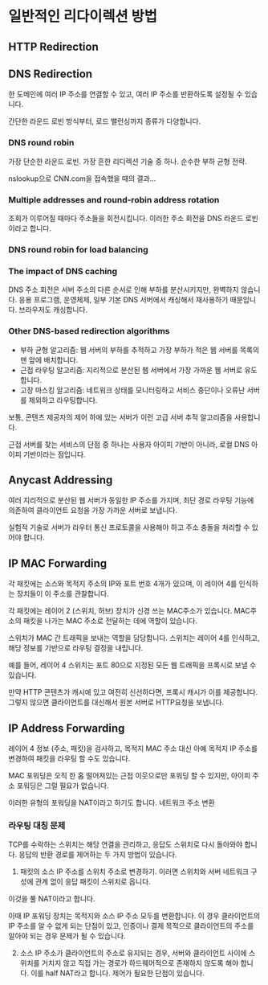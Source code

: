 # 일반적인 리다이렉션 방법

## HTTP Redirection

## DNS Redirection

한 도메인에 여러 IP 주소를 연결할 수 있고, 여러 IP 주소를 반환하도록 설정될 수 있습니다.

간단한 라운드 로빈 방식부터, 로드 밸런싱까지 종류가 다양합니다.

### DNS round robin

가장 단순한 라운드 로빈. 가장 흔한 리디렉션 기술 중 하나. 순수한 부하 균형 전략.

nslookup으로 CNN.com을 접속했을 때의 결과...

### Multiple addresses and round-robin address rotation

조회가 이루어질 때마다 주소들을 회전시킵니다. 이러한 주소 회전을 DNS 라운드 로빈이라고 합니다.

### DNS round robin for load balancing

### The impact of DNS caching

DNS 주소 회전은 서버 주소의 다른 순서로 인해 부하를 분산시키지만, 완벽하지 않습니다. 응용 프로그램, 운영체제, 일부 기본 DNS 서버에서 캐싱해서 재사용하기 때문입니다. 브라우저도 캐싱합니다.

### Other DNS-based redirection algorithms

- 부하 균형 알고리즘: 웹 서버의 부하를 추적하고 가장 부하가 적은 웹 서버를 목록의 맨 앞에 배치합니다.
- 근접 라우팅 알고리즘: 지리적으로 분산된 웹 서버에서 가장 가까운 웹 서버로 유도합니다.
- 고장 마스킹 알고리즘: 네트워크 상태를 모니터링하고 서비스 중단이나 오류난 서버를 제외하고 라우팅합니다.

보통, 콘텐츠 제공자의 제어 하에 있는 서버가 이런 고급 서버 추적 알고리즘을 사용합니다.

근접 서버를 찾는 서비스의 단점 중 하나는 사용자 아이피 기반이 아니라, 로컬 DNS 아이피 기반이라는 점입니다.

## Anycast Addressing

여러 지리적으로 분산된 웹 서버가 동일한 IP 주소를 가지며, 최단 경로 라우팅 기능에 의존하여 클라이언트 요청을 가장 가까운 서버로 보냅니다.

실험적 기술로 서버가 라우터 통신 프로토콜을 사용해야 하고 주소 충돌을 처리할 수 있어야 합니다.

## IP MAC Forwarding

각 패킷에는 소스와 목적지 주소의 IP와 포트 번호 4개가 있으며, 이 레이어 4를 인식하는 장치들이 이 주소를 관찰합니다.

각 패킷에는 레이어 2 (스위치, 허브) 장치가 신경 쓰는 MAC주소가 있습니다. MAC주소의 패킷을 나가는 MAC 주소로 전달하는 데에 역할이 있습니다.

스위치가 MAC 간 트래픽을 보내는 역할을 담당합니다. 스위치는 레이어 4를 인식하고, 해당 정보를 기반으로 라우팅 결정을 내립니다.

예를 들어, 레이어 4 스위치는 포트 80으로 지정된 모든 웹 트래픽을 프록시로 보낼 수 있습니다.

만약 HTTP 콘텐츠가 캐시에 있고 여전히 신선하다면, 프록시 캐시가 이를 제공합니다. 그렇지 않으면 클라이언트를 대신해서 원본 서버로 HTTP요청을 보냅니다.

## IP Address Forwarding

레이어 4 정보 (주소, 패킷)을 검사하고, 목적지 MAC 주소 대신 아예 목적지 IP 주소를 변경하여 패킷을 라우팅 할 수도 있습니다.

MAC 포워딩은 오직 한 홉 떨어져있는 근접 이웃으로만 포워딩 할 수 있지만, 아이피 주소 포워딩은 그럴 필요가 없습니다.

이러한 유형의 포워딩을 NAT이라고 하기도 합니다. 네트워크 주소 변환

### 라우팅 대칭 문제

TCP를 수락하는 스위치는 해당 연결을 관리하고, 응답도 스위치로 다시 돌아와야 합니다. 응답의 반환 경로를 제어하는 두 가지 방법이 있습니다.

1. 패킷의 소스 IP 주소를 스위치 주소로 변경하기.
이러면 스위치와 서버 네트워크 구성에 관계 없이 응답 패킷이 스위치로 옵니다.

이것을 풀 NAT이라고 합니다.

이때 IP 포워딩 장치는 목적지와 소스 IP 주소 모두를 변환합니다. 이 경우 클라이언트의 IP 주소를 알 수 없게 되는 단점이 있고, 인증이나 결제 목적으로 클라이언트의 주소를 알아야 되는 경우 문제가 될 수 있습니다.

2. 소스 IP 주소가 클라이언트의 주소로 유지되는 경우, 서버와 클라이언트 사이에 스위치를 거치지 않고 직접 가는 경로가 하드웨어적으로 존재하지 않도록 해야 합니다. 이를 half NAT라고 합니다. 제어가 필요한 단점이 있습니다.
